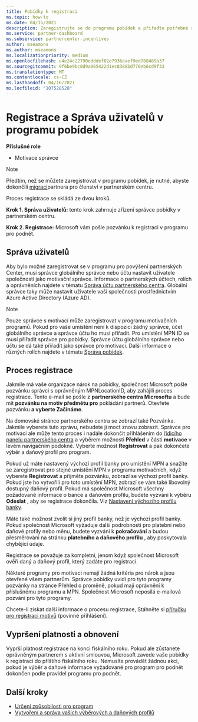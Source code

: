 ```yaml
---
title: Pobídky k registraci
ms.topic: how-to
ms.date: 04/15/2021
description: Zaregistrujte se do programu pobídek a přiřaďte potřebné role pro správu uživatelů. Tento článek popisuje proces registrace.
ms.service: partner-dashboard
ms.subservice: partnercenter-incentives
author: mseamons
ms.author: mseamons
ms.localizationpriority: medium
ms.openlocfilehash: c4e24c22790edddef02e7936eaef9ed788489a37
ms.sourcegitcommit: 9f6be9bc8d9a065422d1ec8388bd770eb6cd9f33
ms.translationtype: MT
ms.contentlocale: cs-CZ
ms.lasthandoff: 04/16/2021
ms.locfileid: "107528528"
---
```

# <a name="enrollment-and-user-management-in-the-incentives-program"></a>Registrace a Správa uživatelů v programu pobídek

**Příslušné role**

- Motivace správce

>[!NOTE]
>Předtím, než se můžete zaregistrovat v programu pobídek, je nutné, abyste dokončili [migraci](prepare-pmc-pc-migration.md)partnera pro členství v partnerském centru.

Proces registrace se skládá ze dvou kroků.

**Krok 1. Správa uživatelů:** tento krok zahrnuje zřízení správce pobídky v partnerském centru.

**Krok 2. Registrace:** Microsoft vám pošle pozvánku k registraci v programu pro podnět.

## <a name="user-management"></a>Správa uživatelů

Aby bylo možné zaregistrovat se v programu pro povýšení partnerských Center, musí správce globálního správce nebo účtu nastavit uživatele společnosti jako motivační správce. Informace o partnerských účtech, rolích a oprávněních najdete v tématu [Správa účtu partnerského centra](partner-center-account-setup.md). Globální správce taky může nastavit uživatele vaší společnosti prostřednictvím Azure Active Directory (Azure AD).

>[!NOTE]
>Pouze správce s motivací může zaregistrovat v programu motivačních programů. Pokud pro vaše umístění není k dispozici žádný správce, účet globálního správce a správce účtu ho musí přiřadit. Pro umístění MPN ID se musí přiřadit správce pro pobídky. Správce účtu globálního správce nebo účtu se dá také přiřadit jako správce pro motivaci. Další informace o různých rolích najdete v tématu [Správa pobídek](permissions-overview.md#manage-incentives).

## <a name="enrollment-process"></a>Proces registrace

Jakmile má vaše organizace nárok na pobídky, společnost Microsoft pošle pozvánku správci s oprávněným MPNLocationID, aby zahájili proces registrace. Tento e-mail se pošle z **partnerského centra Microsoftu** a bude mít **pozvánku na motiv předmětu pro** pokládání partnerů. Otevřete pozvánku **a vyberte Začínáme**.

Na domovské stránce partnerského centra se zobrazí také Pozvánka. Jakmile vyberete tuto zprávu, nebudete ji moct znovu zobrazit. Správce pro motivaci ale může tento proces i nadále dokončit přihlášením do [řídicího panelu partnerského centra](https://partner.microsoft.com/dashboard/) a výběrem možnosti **Přehled** v části **motivace** v levém navigačním podokně. Vyberte možnost **Registrovat** a pak dokončete výběr a daňový profil pro program.

Pokud už máte nastavený výchozí profil banky pro umístění MPN a snažíte se zaregistrovat pro stejné umístění MPN v programu motivačních, když vyberete **Registrovat** a přijměte pozvánku, zobrazí se výchozí profil banky. Pokud jste ho vytvořili pro toto umístění MPN, zobrazí se vám také libovolný dostupný daňový profil. Pokud má společnost Microsoft všechny požadované informace o bance a daňovém profilu, budete vyzváni k výběru **Odeslat** , aby se registrace dokončila. Viz [Nastavení výchozího profilu banky](incentives-create-and-manage-your-payout-and-tax-profiles.md#set-up-a-default-bank-profile).

Máte také možnost zvolit si jiný profil banky, než je výchozí profil banky. Pokud společnost Microsoft vyžaduje další podrobnosti pro platební nebo daňové profily nebo měnu, budete vyzváni k **pokračování** a budou přesměrováni na stránku **platebního a daňového profilu** , aby poskytovala chybějící údaje. 

Registrace se považuje za kompletní, jenom když společnost Microsoft ověří daný a daňový profil, který zadáte pro registraci.

Některé programy pro motivaci nemají žádná kritéria pro nárok a jsou otevřené všem partnerům. Správce pobídky uvidí pro tyto programy pozvánky na stránce Přehled o proměně, pokud mají oprávnění k příslušnému programu a MPN. Společnost Microsoft neposílá e-mailová pozvání pro tyto programy.

Chcete-li získat další informace o procesu registrace, Stáhněte si [příručku pro registraci motivů](https://partner.microsoft.com/resources/detail/partner-center-incentives-enrollment-pdf) (povinné přihlášení).

## <a name="expiration-and-renewal"></a>Vypršení platnosti a obnovení

Vyprší platnost registrace na konci fiskálního roku. Pokud ale zůstanete oprávněným partnerem s aktivní smlouvou, Microsoft zavede vaše pobídky k registraci do příštího fiskálního roku. Nemusíte provádět žádnou akci, pokud je výběr a daňové informace vyžadované pro program pro podnět dokončen podle pravidel programu pro podnět.

## <a name="next-steps"></a>Další kroky

- [Určení způsobilosti pro program](incentives-determined-your-program-eligibility.md)
- [Vytvoření a správa vašich výběrových a daňových profilů](incentives-create-and-manage-your-payout-and-tax-profiles.md)
